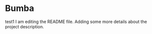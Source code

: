 # Bumba
test1
I am editing the README file. Adding some more details about the project description.

